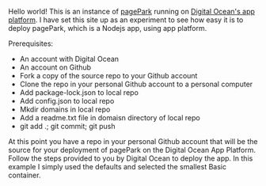 Hello world! This is an instance of [pagePark](https://github.com/scripting/pagePark) running on [Digital Ocean's app platform](https://www.digitalocean.com/products/app-platform/). I have set this site up as an experiment to see how easy it is to deploy pagePark, which is a Nodejs app, using app platform. 

Prerequisites:

- An account with Digital Ocean
- An account on Github
- Fork a copy of the source repo to your Github account
- Clone the repo in your personal Github account to a personal computer
- Add package-lock.json to local repo
- Add config.json to local repo
- Mkdir domains in local repo
- Add a readme.txt file in domaisn directory of local repo
- git add .; git commit; git push

At this point you have a repo in your personal Github account that will be the source for your deployment of pagePark on the Digital Ocean
App Platform. Follow the steps provided to you by Digital Ocean to deploy the app. In this example I simply used the defaults and 
selected the smallest Basic container.

